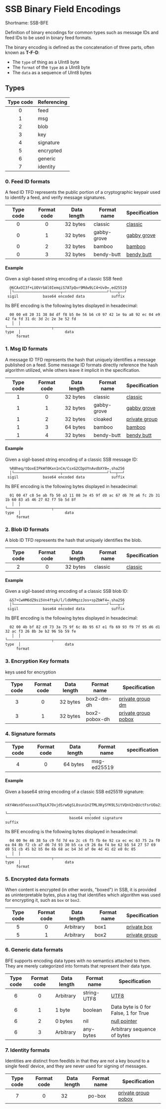 # SSB Binary Field Encodings

Shortname: SSB-BFE

Definition of binary encodings for common types such as message IDs and feed IDs
to be used in binary feed formats.

The binary encoding is defined as the concatenation of three parts, often known
as **T-F-D**:

- The `type` of thing as a UInt8 byte
- The `format` of the `type` as a UInt8 byte
- The `data` as a sequence of UInt8 bytes

## Types

 | Type code   | Referencing        |
 |:-----------:| ------------------ |
 | 0           | feed               |
 | 1           | msg                |
 | 2           | blob               |
 | 3           | key                |
 | 4           | signature          |
 | 5           | encrypted          |
 | 6           | generic            |
 | 7           | identity           |

### 0. Feed ID formats

A feed ID TFD represents the public portion of a cryptographic keypair used to
identify a feed, and verify message signatures.

| Type code | Format code | Data length | Format name     | Specification    |
|:---------:|:-----------:|-------------|-----------------|------------------|
| 0         | 0           | 32 bytes    | classic         | [classic]        |
| 0         | 1           | 32 bytes    | gabby-grove     | [gabby grove]    |
| 0         | 2           | 32 bytes    | bamboo          | [bamboo]         |
| 0         | 3           | 32 bytes    | bendy-butt      | [bendy butt]     |

#### Example

Given a sigil-based string encoding of a classic SSB feed:

```
  @6CAxOI3f+LUOVrbAl0IemqiS7ATpQvr9Mdw9LC4+Uv0=.ed25519
  │└─────────────────────┬────────────────────┘└───┬──┘
 sigil           base64 encoded data            suffix
```

Its BFE encoding is the following bytes displayed in hexadecimal:

```
  00 00 e8 20 31 38 8d df f8 b5 0e 56 b6 c0 97 42 1e 9a a8 92 ec 04 e9 42 fa fd 31 dc 3d 2c 2e 3e 52 fd
   │  │ └────────────────────┬────────────────────────────────────────────────────────────────────────┘
type  │                    data
     format
```

### 1. Msg ID formats

A message ID TFD represents the hash that uniquely identifies a message
published on a feed. Some message ID formats directly reference the hash
algorithm utilized, while others leave it implicit in the specification.

| Type code | Format code | Data length | Format name   | Specification   |
|:---------:|:-----------:|-------------|---------------|-----------------|
| 1         | 0           | 32 bytes    | classic       | [classic]       |
| 1         | 1           | 32 bytes    | gabby-grove   | [gabby grove]   |
| 1         | 2           | 32 bytes    | cloaked       | [private group] |
| 1         | 3           | 64 bytes    | bamboo        | [bamboo]        |
| 1         | 4           | 32 bytes    | bendy-butt    | [bendy butt]    |

#### Example

Given a sigil-based string encoding of a classic SSB message ID:

```
  %R8heq/tQoxEIPkWf0Kxn1nCm/CsxG2CDpUYnAvdbXY8=.sha256
  │└─────────────────────┬────────────────────┘└──┬──┘
 sigil           base64 encoded data            suffix
```

Its BFE encoding is the following bytes displayed in hexadecimal:

```
  01 00 47 c8 5e ab fb 50 a3 11 08 3e 45 9f d0 ac 67 d6 70 a6 fc 2b 31 1b 60 83 a5 46 27 02 f7 5b 5d 8f
   │  │ └────────────────────┬────────────────────────────────────────────────────────────────────────┘
type  │                    data
     format
```

### 2. Blob ID formats

A blob ID TFD represents the hash that uniquely identifies the blob.

| Type code | Format code | Data length | Format name | Specification |
|:---------:|:-----------:|-------------|-------------|---------------|
| 2         | 0           | 32 bytes    | classic     | [classic]     |

#### Example

Given a sigil-based string encoding of a classic SSB blob ID:

```
  &S7+CwHM6dZ9si5Vn4ftpk/l/ldbRMqzzJos+spZbWf4=.sha256
  │└─────────────────────┬────────────────────┘└───┬─┘
 sigil           base64 encoded data            suffix
```

Its BFE encoding is the following bytes displayed in hexadecimal:

```
  02 00 4b bf 82 c0 73 3a 75 9f 6c 8b 95 67 e1 fb 69 93 f9 7f 95 d6 d1 32 ac f3 26 8b 3e b2 96 5b 59 fe
   │  │ └────────────────────┬────────────────────────────────────────────────────────────────────────┘
type  │                    data
     format
```

### 3. Encryption Key formats

keys used for encryption

| Type code | Format code | Data length | Format name    | Specification         |
|:---------:|:-----------:|-------------|----------------|-----------------------|
| 3         | 0           | 32 bytes    | box2-dm-dh     | [private group dm]    |
| 3         | 1           | 32 bytes    | box2-pobox-dh  | [private group pobox] |


### 4. Signature formats

| Type code | Format code | Data length | Format name     | specification |
|:---------:|:-----------:|-------------|-----------------|---------------|
| 4         | 0           | 64 bytes    | msg-ed25519     |               |


#### Example

Given a base64 string encoding of a classic SSB ed25519 signature:

```
  nkY4Wsn9feosxvX7bpLK7OxjdSrw6gSL8sun1n2TMLXKySYK9L5itVQnV2nQUctFsrUOa2istD2vDk1B0uAMBQ==.sig.ed25519
  └─────────────────────────────────────┬────────────────────────────────────────────────┘└────┬─────┘
                             base64 encoded signature                                        suffix
```

Its BFE encoding is the following bytes displayed in hexadecimal:

```
  04 00 9e 46 38 5a c9 fd 7d ea 2c c6 f5 fb 6e 92 ca ec ec 63 75 2a f0 ea 04 8b f2 cb a7 d6 7d 93 30 b5 ca c9 26 0a f4 be 62 b5 54 27 57 69 d0 51 cb 45 b2 b5 0e 6b 68 ac b4 3d af 0e 4d 41 d2 e0 0c 05
   │  │ └────────────────────┬────────────────────────────────────────────────────────────────────────────────────────────────────────────────────────────────────────────────────────────────────────┘
type  │                    data
     format
```

### 5. Encrypted data formats

When content is encrypted (in other words, "boxed") in SSB, it is provided as
uninterpretable bytes, plus a tag that identifies which algorithm was used for
encrypting it, such as `box` or `box2`.

| Type code | Format code | Data length | Format name | Specification   |
|:---------:|:-----------:|-------------|-------------|-----------------|
| 5         | 0           | Arbitrary   | box1        | [private box]   |
| 5         | 1           | Arbitrary   | box2        | [private group] |

### 6. Generic data formats

BFE supports encoding data types with no semantics attached to them. They are
merely categorized into formats that represent their data type.

| Type code | Format code | Data length | Format name | Specification                 |
|:---------:|:-----------:|-------------|-------------|-------------------------------|
| 6         | 0           | Arbitrary   | string-UTF8 | [UTF8]                        |
| 6         | 1           | 1 byte      | boolean     | Data byte is 0 for False, 1 for True |
| 6         | 2           | 0 bytes     | nil         | [null pointer]                |
| 6         | 3           | Arbitrary   | any-bytes   | Arbitrary sequence of bytes |


### 7. Identity formats

Identities are distinct from feedIds in that they are not a key bound to a single feed/ device,
and they are never used for signing of messages.

| Type code | Format code | Data length | Format name | Specification                 |
|:---------:|:-----------:|-------------|-------------|-------------------------------|
| 7         | 0           | 32          | po-box      | [private group pobox]         |


[TFK]: https://github.com/ssbc/envelope-spec/blob/master/encoding/tfk.md
[classic]: https://ssbc.github.io/scuttlebutt-protocol-guide/#message-format
[gabby grove]: https://github.com/ssbc/ssb-spec-drafts/tree/master/drafts/draft-ssb-core-gabbygrove/00
[bamboo]: https://github.com/AljoschaMeyer/bamboo
[private group]: https://github.com/ssbc/private-group-spec/tree/master/encryption
[private group dm]: https://github.com/ssbc/private-group-spec/tree/master/direct-messages
[private group pobox]: https://github.com/ssbc/private-group-spec/tree/master/po-box
[bendy butt]: https://github.com/ssb-ngi-pointer/bendy-butt-spec
[private box]: https://ssbc.github.io/scuttlebutt-protocol-guide/#private-messages
[envelope spec]: https://github.com/ssbc/envelope-spec
[null pointer]: https://en.wikipedia.org/wiki/Null_pointer
[UTF8]: https://datatracker.ietf.org/doc/html/rfc3629
[fusionidentity]: https://github.com/ssb-ngi-pointer/fusion-identity-spec/
[bencode]: https://en.wikipedia.org/wiki/Bencode

